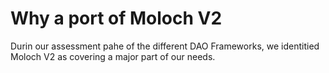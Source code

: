# Why a port of Moloch V2

Durin our assessment pahe of the different DAO Frameworks, we identitied Moloch V2 as covering a major part of our needs.

